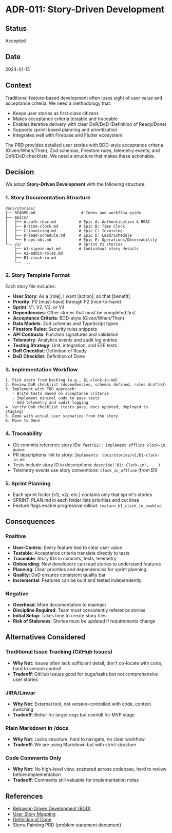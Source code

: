 # ADR-011: Story-Driven Development

## Status
Accepted

## Date
2024-01-15

## Context
Traditional feature-based development often loses sight of user value and acceptance criteria. We need a methodology that:
- Keeps user stories as first-class citizens
- Makes acceptance criteria testable and traceable
- Enables iterative delivery with clear DoR/DoD (Definition of Ready/Done)
- Supports sprint-based planning and prioritization
- Integrates well with Firebase and Flutter ecosystem

The PRD provides detailed user stories with BDD-style acceptance criteria (Given/When/Then), Zod schemas, Firestore rules, telemetry events, and DoR/DoD checklists. We need a structure that makes these actionable.

## Decision
We adopt **Story-Driven Development** with the following structure:

### 1. Story Documentation Structure
```
docs/stories/
├── README.md                    # Index and workflow guide
├── epics/
│   ├── A-auth-rbac.md          # Epic A: Authentication & RBAC
│   ├── B-time-clock.md         # Epic B: Time Clock
│   ├── C-invoicing.md          # Epic C: Invoicing
│   ├── D-lead-schedule.md      # Epic D: Lead/Schedule
│   └── E-ops-obs.md            # Epic E: Operations/Observability
└── v1/                         # Sprint V1 stories
    ├── A1-signin-out.md        # Individual story details
    ├── A2-admin-roles.md
    ├── B1-clock-in.md
    └── ...
```

### 2. Story Template Format
Each story file includes:
- **User Story**: As a [role], I want [action], so that [benefit]
- **Priority**: P0 (must-have) through P2 (nice-to-have)
- **Sprint**: V1, V2, V3, or V4
- **Dependencies**: Other stories that must be completed first
- **Acceptance Criteria**: BDD-style (Given/When/Then)
- **Data Models**: Zod schemas and TypeScript types
- **Firestore Rules**: Security rules snippets
- **API Contracts**: Function signatures and validation
- **Telemetry**: Analytics events and audit log entries
- **Testing Strategy**: Unit, integration, and E2E tests
- **DoR Checklist**: Definition of Ready
- **DoD Checklist**: Definition of Done

### 3. Implementation Workflow
```
1. Pick story from backlog (e.g., B1-clock-in.md)
2. Review DoR checklist (dependencies, schemas defined, rules drafted)
3. Implement with TDD approach:
   - Write tests based on acceptance criteria
   - Implement minimal code to pass tests
   - Add telemetry and audit logging
4. Verify DoD checklist (tests pass, docs updated, deployed to staging)
5. Demo with actual user scenarios from the story
6. Move to Done
```

### 4. Traceability
- Git commits reference story IDs: `feat(B1): implement offline clock-in queue`
- PR descriptions link to story: `Implements: docs/stories/v1/B1-clock-in.md`
- Tests include story ID in descriptions: `describe('B1: Clock-in', ...)`
- Telemetry events use story conventions: `clock_in_offline` (from B1)

### 5. Sprint Planning
- Each sprint folder (v1/, v2/, etc.) contains only that sprint's stories
- SPRINT_PLAN.md in each folder lists priorities and cut lines
- Feature flags enable progressive rollout: `feature_b1_clock_in_enabled`

## Consequences

### Positive
- **User-Centric**: Every feature tied to clear user value
- **Testable**: Acceptance criteria translate directly to tests
- **Traceable**: Story IDs in commits, tests, telemetry
- **Onboarding**: New developers can read stories to understand features
- **Planning**: Clear priorities and dependencies for sprint planning
- **Quality**: DoD ensures consistent quality bar
- **Incremental**: Features can be built and tested independently

### Negative
- **Overhead**: More documentation to maintain
- **Discipline Required**: Team must consistently reference stories
- **Initial Setup**: Takes time to create story files
- **Risk of Staleness**: Stories must be updated if requirements change

## Alternatives Considered

### Traditional Issue Tracking (GitHub Issues)
- **Why Not**: Issues often lack sufficient detail, don't co-locate with code, hard to version control
- **Tradeoff**: GitHub Issues good for bugs/tasks but not comprehensive user stories

### JIRA/Linear
- **Why Not**: External tool, not version-controlled with code, context switching
- **Tradeoff**: Better for larger orgs but overkill for MVP stage

### Plain Markdown in /docs
- **Why Not**: Lacks structure, hard to navigate, no clear workflow
- **Tradeoff**: We are using Markdown but with strict structure

### Code Comments Only
- **Why Not**: No high-level view, scattered across codebase, hard to review before implementation
- **Tradeoff**: Comments still valuable for implementation notes

## References
- [Behavior-Driven Development (BDD)](https://en.wikipedia.org/wiki/Behavior-driven_development)
- [User Story Mapping](https://www.jpattonassociates.com/user-story-mapping/)
- [Definition of Done](https://www.scrum.org/resources/definition-of-done)
- Sierra Painting PRD (problem statement document)
